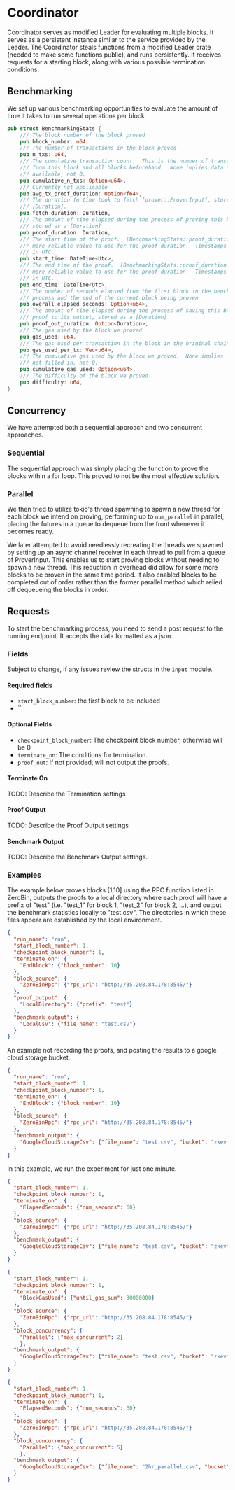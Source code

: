 # Coordinator

Coordinator serves as modified Leader for evaluating multiple blocks.  It serves as a persistent instance similar to the service provided by the Leader.  The Coordinator steals functions from a modified Leader crate (needed to make some functions public), and runs persistently.  It receives requests for a starting block, along with various possible termination conditions.

## Benchmarking

We set up various benchmarking opportunities to evaluate the amount of time it takes to run several operations per block.

```rust
pub struct BenchmarkingStats {
    /// The block number of the block proved
    pub block_number: u64,
    /// The number of transactions in the block proved
    pub n_txs: u64,
    /// The cumulative transaction count.  This is the number of transactions
    /// from this block and all blocks beforehand.  None implies data not
    /// available, not 0.
    pub cumulative_n_txs: Option<u64>,
    /// Currently not applicable
    pub avg_tx_proof_duration: Option<f64>,
    /// The duration fo time took to fetch [prover::ProverInput], stored as a
    /// [Duration].
    pub fetch_duration: Duration,
    /// The amount of time elapsed during the process of proving this block,
    /// stored as a [Duration]
    pub proof_duration: Duration,
    /// The start time of the proof.  [BenchmarkingStats::proof_duration] is a
    /// more reliable value to use for the proof duration.  Timestamps measured
    /// in UTC.
    pub start_time: DateTime<Utc>,
    /// The end time of the proof.  [BenchmarkingStats::proof_duration] is a
    /// more reliable value to use for the proof duration.  Timestamps measured
    /// in UTC.
    pub end_time: DateTime<Utc>,
    /// The number of seconds elapsed from the first block in the benchmarking
    /// process and the end of the current block being proven
    pub overall_elapsed_seconds: Option<u64>,
    /// The amount of time elapsed during the process of saving this block's
    /// proof to its output, stored as a [Duration]
    pub proof_out_duration: Option<Duration>,
    /// The gas used by the block we proved
    pub gas_used: u64,
    /// The gas used per transaction in the block in the original chain
    pub gas_used_per_tx: Vec<u64>,
    /// The cumulative gas used by the block we proved.  None implies
    /// not filled in, not 0.
    pub cumulative_gas_used: Option<u64>,
    /// The difficulty of the block we proved
    pub difficulty: u64,
}
```

## Concurrency

We have attempted both a sequential approach and two concurrent approaches.

### Sequential

The sequential approach was simply placing the function to prove the blocks within a for loop.  This proved to not be the most effective solution.  

### Parallel

We then tried to utilize tokio's thread spawning to spawn a new thread for each block we intend on proving, performing up to `num_parallel` in parallel, placing the futures in a queue to dequeue from the front whenever it becomes ready.

We later attempted to avoid needlessly recreating the threads we spawned by setting up an async channel receiver in each thread to pull from a queue of ProverInput.  This enables us to start proving blocks without needing to spawn a new thread.  This reduction in overhead did allow for some more blocks to be proven in the same time period.  It also enabled blocks to be completed out of order rather than the former parallel method which relied off dequeueing the blocks in order.

## Requests

To start the benchmarking process, you need to send a post request to the running endpoint.  It accepts the data formatted as a json.

### Fields

Subject to change, if any issues review the structs in the `input` module.

#### Required fields

- `start_block_number`: the first block to be included
- ``

#### Optional Fields

- `checkpoint_block_number`: The checkpoint block number, otherwise will be 0
- `terminate_on`: The conditions for termination.
- `proof_out`: If not provided, will not output the proofs.  

#### Terminate On

TODO: Describe the Termination settings

#### Proof Output

TODO: Describe the Proof Output settings

#### Benchmark Output

TODO: Describe the Benchmark Output settings.

### Examples

The example below proves blocks [1,10] using the RPC function listed in ZeroBin, outputs the proofs to a local directory where each proof will have a prefix of "test" (i.e. "test_1" for block 1, "test_2" for block 2, ...), and output the benchmark statistics locally to "test.csv".  The directories in which these files appear are established by the local environment.

```json
{
  "run_name": "run",
  "start_block_number": 1,
  "checkpoint_block_number": 1,
  "terminate_on": {
    "EndBlock": {"block_number": 10}
  },
  "block_source": {
    "ZeroBinRpc": {"rpc_url": "http://35.208.84.178:8545/"}
  },
  "proof_output": {
    "LocalDirectory": {"prefix": "test"}
  },
  "benchmark_output": {
    "LocalCsv": {"file_name": "test.csv"}
  }
}
```

An example not recording the proofs, and posting the results to a google cloud storage bucket.

```json
{
  "run_name": "run",
  "start_block_number": 1,
  "checkpoint_block_number": 1,
  "terminate_on": {
    "EndBlock": {"block_number": 10}
  },
  "block_source": {
    "ZeroBinRpc": {"rpc_url": "http://35.208.84.178:8545/"}
  },
  "benchmark_output": {
    "GoogleCloudStorageCsv": {"file_name": "test.csv", "bucket": "zkevm-csv"}
  }
}
```

In this example, we run the experiment for just one minute.

```json
{
  "start_block_number": 1,
  "checkpoint_block_number": 1,
  "terminate_on": {
    "ElapsedSeconds": {"num_seconds": 60}
  },
  "block_source": {
    "ZeroBinRpc": {"rpc_url": "http://35.208.84.178:8545/"}
  },
  "benchmark_output": {
    "GoogleCloudStorageCsv": {"file_name": "test.csv", "bucket": "zkevm-csv"}
  }
}
```

```json
{
  "start_block_number": 1,
  "checkpoint_block_number": 1,
  "terminate_on": {
    "BlockGasUsed": {"until_gas_sum": 30000000}
  },
  "block_source": {
    "ZeroBinRpc": {"rpc_url": "http://35.208.84.178:8545/"}
  },
  "block_concurrency": {
    "Parallel": {"max_concurrent": 2}
    },
  "benchmark_output": {
    "GoogleCloudStorageCsv": {"file_name": "test.csv", "bucket": "zkevm-csv"}
  }
}
```

```json
{
  "start_block_number": 1,
  "checkpoint_block_number": 1,
  "terminate_on": {
    "ElapsedSeconds": {"num_seconds": 60}
  },
  "block_source": {
    "ZeroBinRpc": {"rpc_url": "http://35.208.84.178:8545/"}
  },
  "block_concurrency": {
    "Parallel": {"max_concurrent": 5}
    },
  "benchmark_output": {
    "GoogleCloudStorageCsv": {"file_name": "2hr_parallel.csv", "bucket": "zkevm-csv"}
  }
}
```
